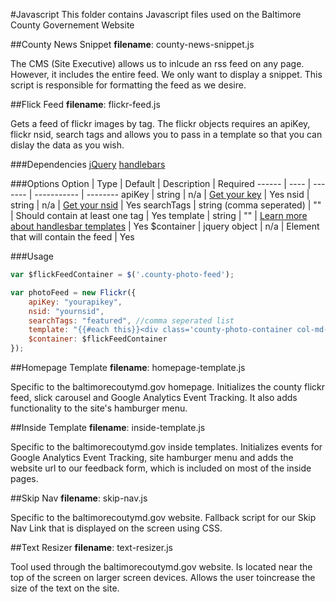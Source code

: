 #Javascript
This folder contains Javascript files used on the Baltimore County Governement Website

##County News Snippet
**filename**: county-news-snippet.js

The CMS (Site Executive) allows us to inlcude an rss feed on any page.  However, it includes the entire feed.  We only want to display a snippet.  This script is responsible for formatting the feed as we desire.

##Flick Feed
**filename**: flickr-feed.js

Gets a feed of flickr images by tag.  The flickr objects requires an apiKey, flickr nsid, search tags and allows you to pass in a template so that you can dislay the data as you wish.

###Dependencies
[jQuery](https://jquery.com/)
[handlebars](http://handlebarsjs.com/)

###Options
Option | Type | Default | Description | Required
------ | ---- | ------- | ----------- | --------
apiKey | string | n/a |  [Get your key](https://www.flickr.com/services/api/misc.api_keys.html) | Yes
nsid | string | n/a | [Get your nsid](http://idgettr.com/) | Yes
searchTags | string (comma seperated) | "" | Should contain at least one tag | Yes
template | string | "" | [Learn more about handlesbar templates](http://handlebarsjs.com/) | Yes
$container | jquery object | n/a | Element that will contain the feed | Yes

###Usage
```javascript
var $flickFeedContainer = $('.county-photo-feed');

var photoFeed = new Flickr({
    apiKey: "yourapikey",
    nsid: "yournsid",
    searchTags: "featured", //comma seperated list
    template: "{{#each this}}<div class='county-photo-container col-md-3 col-sm-3 hidden-xs'><a href='//www.flickr.com/photos/baltimorecounty/{{id}}/' title='View this photo on Baltimore County&apos;s Flickr Album'><img alt='{{title}}' class='county-photo-feed-item' src='//farm{{farm}}.static.flickr.com/{{server}}/{{id}}_{{secret}}_q.jpg' alt='{{title}}' /></a></div>{{/each}}",
    $container: $flickFeedContainer
});
```
##Homepage Template
**filename**: homepage-template.js

Specific to the baltimorecoutymd.gov homepage.  Initializes the county flickr feed, slick carousel and Google Analytics Event Tracking.  It also adds functionality to the site's hamburger menu.

##Inside Template
**filename**: inside-template.js

Specific to the baltimorecoutymd.gov inside templates.  Initializes events for Google Analytics Event Tracking, site hamburger menu and adds the website url to our feedback form, which is included on most of the inside pages.

##Skip Nav
**filename**: skip-nav.js

Specific to the baltimorecoutymd.gov website.  Fallback script for our Skip Nav Link that is displayed on the screen using CSS.

##Text Resizer
**filename**: text-resizer.js

Tool used through the baltimorecoutymd.gov website.  Is located near the top of the screen on larger screen devices. Allows the user toincrease the size of the text on the site.